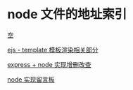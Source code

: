 # node 文件的地址索引

[空]()

[ejs - template 模板渲染相关部分](https://github.com/huang4683337/nodeJs/tree/master/ejs)

[express + node 实现增删改查](https://github.com/huang4683337/nodeJs/tree/master/express%2Bnode)

[node 实现留言板](https://github.com/huang4683337/nodeJs/tree/master/feedBack)
